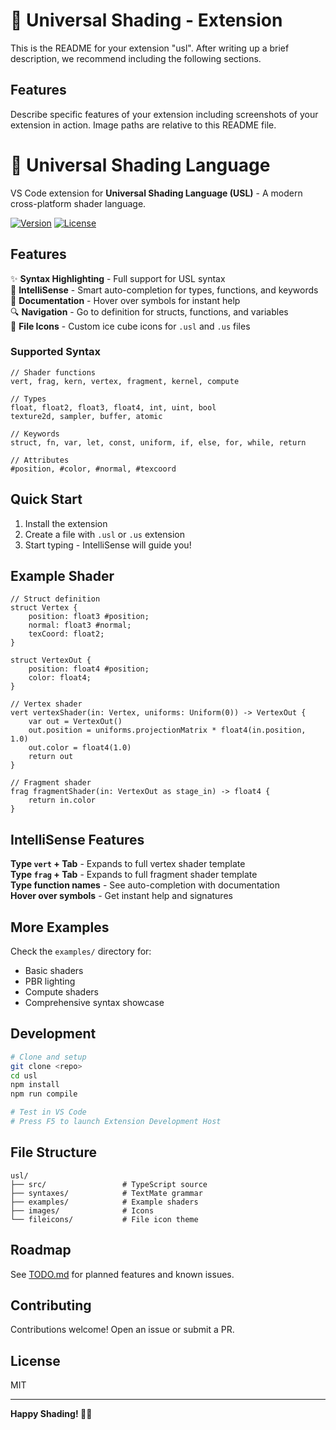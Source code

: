 # 🧊 Universal Shading - Extension

This is the README for your extension "usl". After writing up a brief description, we recommend including the following sections.

## Features

Describe specific features of your extension including screenshots of your extension in action. Image paths are relative to this README file.

# 🧊 Universal Shading Language

VS Code extension for **Universal Shading Language (USL)** - A modern cross-platform shader language.

[![Version](https://img.shields.io/badge/version-0.1.0-blue.svg)](CHANGELOG.md)
[![License](https://img.shields.io/badge/license-MIT-green.svg)](LICENSE)

## Features

✨ **Syntax Highlighting** - Full support for USL syntax  
🎯 **IntelliSense** - Smart auto-completion for types, functions, and keywords  
📖 **Documentation** - Hover over symbols for instant help  
🔍 **Navigation** - Go to definition for structs, functions, and variables  
🧊 **File Icons** - Custom ice cube icons for `.usl` and `.us` files  

### Supported Syntax

```usl
// Shader functions
vert, frag, kern, vertex, fragment, kernel, compute

// Types
float, float2, float3, float4, int, uint, bool
texture2d, sampler, buffer, atomic

// Keywords
struct, fn, var, let, const, uniform, if, else, for, while, return

// Attributes
#position, #color, #normal, #texcoord
```

## Quick Start

1. Install the extension
2. Create a file with `.usl` or `.us` extension
3. Start typing - IntelliSense will guide you!

## Example Shader

```usl
// Struct definition
struct Vertex {
    position: float3 #position;
    normal: float3 #normal;
    texCoord: float2;
}

struct VertexOut {
    position: float4 #position;
    color: float4;
}

// Vertex shader
vert vertexShader(in: Vertex, uniforms: Uniform(0)) -> VertexOut {
    var out = VertexOut()
    out.position = uniforms.projectionMatrix * float4(in.position, 1.0)
    out.color = float4(1.0)
    return out
}

// Fragment shader
frag fragmentShader(in: VertexOut as stage_in) -> float4 {
    return in.color
}
```

## IntelliSense Features

**Type `vert` + Tab** - Expands to full vertex shader template  
**Type `frag` + Tab** - Expands to full fragment shader template  
**Type function names** - See auto-completion with documentation  
**Hover over symbols** - Get instant help and signatures  

## More Examples

Check the `examples/` directory for:
- Basic shaders
- PBR lighting
- Compute shaders
- Comprehensive syntax showcase

## Development

```bash
# Clone and setup
git clone <repo>
cd usl
npm install
npm run compile

# Test in VS Code
# Press F5 to launch Extension Development Host
```

## File Structure

```
usl/
├── src/                 # TypeScript source
├── syntaxes/            # TextMate grammar
├── examples/            # Example shaders
├── images/              # Icons
└── fileicons/           # File icon theme
```

## Roadmap

See [TODO.md](TODO.md) for planned features and known issues.

## Contributing

Contributions welcome! Open an issue or submit a PR.

## License

MIT

---

**Happy Shading! 🧊✨**
